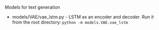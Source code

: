 Models for text generation

- models/VAE/vae_lstm.py - LSTM as an encoder and decoder. Run it from the root directory: `python -m models.VAE.vae_lstm`
